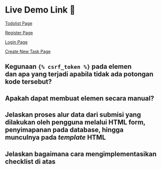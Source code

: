 # Live Demo Link 🚀
[Todolist Page](https://iqbal-tugas-2.herokuapp.com/todolist/)

[Register Page](https://iqbal-tugas-2.herokuapp.com/todolist/register)

[Login Page](https://iqbal-tugas-2.herokuapp.com/todolist/login)

[Create New Task Page](https://iqbal-tugas-2.herokuapp.com/todolist/create-task)


## Kegunaan `{% csrf_token %}` pada elemen <form> dan apa yang terjadi apabila tidak ada potongan kode tersebut?

## Apakah dapat membuat elemen <form> secara manual? 

## Jelaskan proses alur data dari submisi yang dilakukan oleh pengguna melalui HTML form, penyimapanan pada database, hingga munculnya pada *template* HTML

## Jelaskan bagaimana cara mengimplementasikan checklist di atas